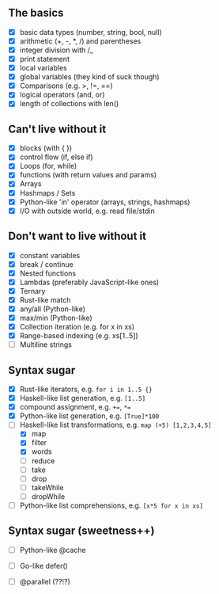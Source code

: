 ## The basics
- [X] basic data types (number, string, bool, null)
- [X] arithmetic (+, -, *, /) and parentheses
- [X] integer division with /_
- [X] print statement
- [X] local variables
- [X] global variables (they kind of suck though)
- [X] Comparisons (e.g. >, !=, ==)
- [X] logical operators (and, or)
- [X] length of collections with len()

## Can't live without it
- [X] blocks (with { })
- [X] control flow (if, else if)
- [X] Loops (for, while)
- [X] functions (with return values and params)
- [X] Arrays
- [X] Hashmaps / Sets
- [X] Python-like 'in' operator (arrays, strings, hashmaps)
- [X] I/O with outside world, e.g. read file/stdin

## Don't want to live without it
- [X] constant variables
- [X] break / continue
- [X] Nested functions
- [X] Lambdas (preferably JavaScript-like ones)
- [X] Ternary
- [X] Rust-like match
- [X] any/all (Python-like)
- [X] max/min (Python-like)
- [X] Collection iteration (e.g. for x in xs)
- [X] Range-based indexing (e.g. xs[1..5])
- [ ] Multiline strings

## Syntax sugar
- [x] Rust-like iterators, e.g. `for i in 1..5 {}`
- [x] Haskell-like list generation, e.g. `[1..5]`
- [X] compound assignment, e.g. `+=`, `*=`
- [X] Python-like list generation, e.g. `[True]*100`
- [ ] Haskell-like list transformations, e.g. `map (+5) [1,2,3,4,5]`
  - [X] map
  - [X] filter
  - [X] words
  - [ ] reduce
  - [ ] take
  - [ ] drop
  - [ ] takeWhile
  - [ ] dropWhile
- [ ] Python-like list comprehensions, e.g. `[x*5 for x in xs]`

## Syntax sugar (sweetness++)
- [ ] Python-like @cache
- [ ] Go-like defer()
- [ ] @parallel (??!?)



